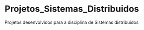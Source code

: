 # Projetos_Sistemas_Distribuidos

Projetos desenvolvidos para a disciplina de Sistemas distribuidos
